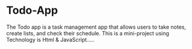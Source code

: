 # Todo-App
The Todo app is a task management app that allows users to take notes,
create lists, and check their schedule.
This is a mini-project using 
Technology is Html & JavaScript.....